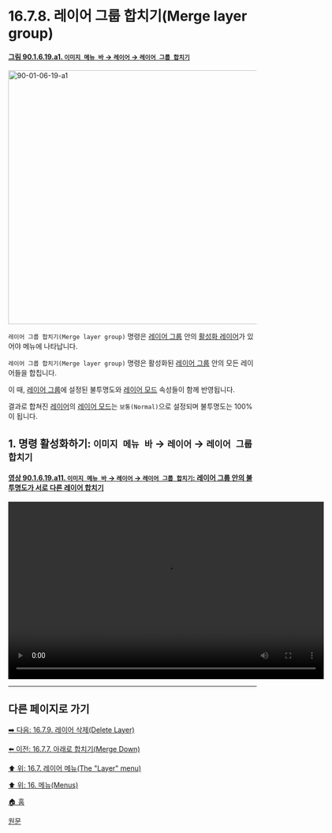 # 16.7.8. 레이어 그룹 합치기(Merge layer group)

<a id="90-01-06-19-a1"></a>

#### [그림 90.1.6.19.a1. `이미지 메뉴 바` → `레이어` → `레이어 그룹 합치기`](./90-01-06-19-merge_layer_group.md#90-01-06-19-a1)
<img width="970" height="515" alt="90-01-06-19-a1" src="https://github.com/user-attachments/assets/67e23072-2c95-4dca-a642-969bebd653e0" />

`레이어 그룹 합치기(Merge layer group)` 명령은 [레이어 그룹](./08-05-00-layer-groups.md) 안의 [활성화 레이어](./19-glossaryx-active_layer.md)가 있어야 메뉴에 나타납니다.

`레이어 그룹 합치기(Merge layer group)` 명령은 활성화된 [레이어 그룹](./08-05-00-layer-groups.md) 안의 모든 레이어들을 합칩니다.

이 때, [레이어 그룹](./08-05-00-layer-groups.md)에 설정된 불투명도와 [레이어 모드](./08-02-00-layer_modes.md) 속성들이 함께 반영됩니다.

결과로 합쳐진 [레이어](./19-glossaryx-layer.md)의 [레이어 모드](./08-02-00-layer_modes.md)는 `보통(Normal)`으로 설정되며 불투명도는 100%이 됩니다.

<a id="16-07-08-s1"></a>

## 1. 명령 활성화하기: `이미지 메뉴 바` → `레이어` → `레이어 그룹 합치기`

<a id="90-01-06-19-a11"></a>

#### [영상 90.1.6.19.a11. `이미지 메뉴 바` → `레이어` → `레이어 그룹 합치기`: 레이어 그룹 안의 불투명도가 서로 다른 레이어 합치기](./90-01-06-19-merge_layer_group.md#90-01-06-19-a11)
<video controls="controls" width="640" height="360" src="https://github.com/user-attachments/assets/eae3a895-8f41-4493-9dfd-8807578b48ee"></video>

***

## 다른 페이지로 가기

[➡️ 다음: 16.7.9. 레이어 삭제(Delete Layer)](./16-07-09-delete-layer.md)

[⬅️ 이전: 16.7.7. 아래로 합치기(Merge Down)](./16-07-07-merge-down.md)

[⬆️ 위: 16.7. 레이어 메뉴(The "Layer" menu)](./16-07-00-the-layer-menu.md)

[⬆️ 위: 16. 메뉴(Menus)](./16-00-menus.md)

[🏠 홈](./00-home.md)

[원문](https://docs.gimp.org/2.10/ko/gimp-layer-merge-group.html)